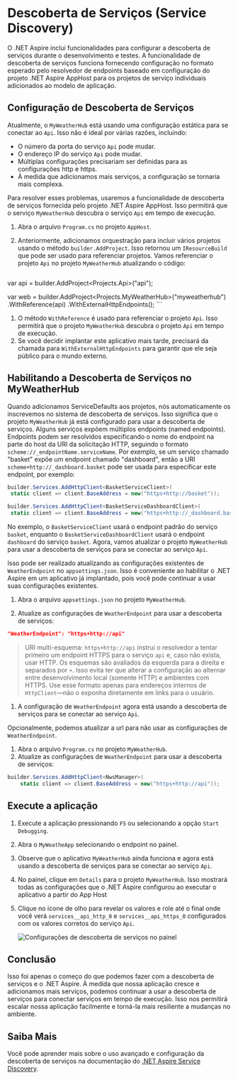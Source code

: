 # Descoberta de Serviços (Service Discovery)

O .NET Aspire inclui funcionalidades para configurar a descoberta de serviços durante o desenvolvimento e testes. A funcionalidade de descoberta de serviços funciona fornecendo configuração no formato esperado pelo resolvedor de endpoints baseado em configuração do projeto .NET Aspire AppHost para os projetos de serviço individuais adicionados ao modelo de aplicação.

## Configuração de Descoberta de Serviços

Atualmente, o `MyWeatherHub` está usando uma configuração estática para se conectar ao `Api`. Isso não é ideal por várias razões, incluindo:

- O número da porta do serviço `Api` pode mudar.
- O endereço IP do serviço `Api` pode mudar.
- Múltiplas configurações precisariam ser definidas para as configurações http e https.
- À medida que adicionamos mais serviços, a configuração se tornaria mais complexa.

Para resolver esses problemas, usaremos a funcionalidade de descoberta de serviços fornecida pelo projeto .NET Aspire AppHost. Isso permitirá que o serviço `MyWeatherHub` descubra o serviço `Api` em tempo de execução.

1. Abra o arquivo `Program.cs` no projeto `AppHost`.
1. Anteriormente, adicionamos orquestração para incluir vários projetos usando o método `builder.AddProject`. Isso retornou um `IResourceBuild` que pode ser usado para referenciar projetos. Vamos referenciar o projeto `Api` no projeto `MyWeatherHub` atualizando o código:

    ```csharp

 var api = builder.AddProject<Projects.Api>("api");

 var web = builder.AddProject<Projects.MyWeatherHub>("myweatherhub")
  .WithReference(api)
  .WithExternalHttpEndpoints();
    ```

1. O método `WithReference` é usado para referenciar o projeto `Api`. Isso permitirá que o projeto `MyWeatherHub` descubra o projeto `Api` em tempo de execução.
1. Se você decidir implantar este aplicativo mais tarde, precisará da chamada para `WithExternalHttpEndpoints` para garantir que ele seja público para o mundo externo.

## Habilitando a Descoberta de Serviços no MyWeatherHub

Quando adicionamos ServiceDefaults aos projetos, nós automaticamente os inscrevemos no sistema de descoberta de serviços. Isso significa que o projeto `MyWeatherHub` já está configurado para usar a descoberta de serviços.
Alguns serviços expõem múltiplos endpoints (named endpoints). Endpoints podem ser resolvidos especificando o nome do endpoint na parte do host da URI da solicitação HTTP, seguindo o formato `scheme://_endpointName.serviceName`. Por exemplo, se um serviço chamado "basket" expõe um endpoint chamado "dashboard", então a URI `scheme+http://_dashboard.basket` pode ser usada para especificar este endpoint, por exemplo:

```csharp
builder.Services.AddHttpClient<BasketServiceClient>(
 static client => client.BaseAddress = new("https+http://basket"));

builder.Services.AddHttpClient<BasketServiceDashboardClient>(
 static client => client.BaseAddress = new("https+http://_dashboard.basket"));
```

No exemplo, o `BasketServiceClient` usará o endpoint padrão do serviço `basket`, enquanto o `BasketServiceDashboardClient` usará o endpoint `dashboard` do serviço `basket`. Agora, vamos atualizar o projeto `MyWeatherHub` para usar a descoberta de serviços para se conectar ao serviço `Api`.

Isso pode ser realizado atualizando as configurações existentes de `WeatherEndpoint` no `appsettings.json`. Isso é conveniente ao habilitar o .NET Aspire em um aplicativo já implantado, pois você pode continuar a usar suas configurações existentes.

1. Abra o arquivo `appsettings.json` no projeto `MyWeatherHub`.

1. Atualize as configurações de `WeatherEndpoint` para usar a descoberta de serviços:

```json
"WeatherEndpoint": "https+http://api"
```

> URI multi-esquema: `https+http://api` instrui o resolvedor a tentar primeiro um endpoint HTTPS para o serviço `api` e, caso não exista, usar HTTP. Os esquemas são avaliados da esquerda para a direita e separados por `+`. Isso evita ter que alterar a configuração ao alternar entre desenvolvimento local (somente HTTP) e ambientes com HTTPS. Use esse formato apenas para endereços internos de `HttpClient`—não o exponha diretamente em links para o usuário.

1. A configuração de `WeatherEndpoint` agora está usando a descoberta de serviços para se conectar ao serviço `Api`.

Opcionalmente, podemos atualizar a url para não usar as configurações de `WeatherEndpoint`.

1. Abra o arquivo `Program.cs` no projeto `MyWeatherHub`.
1. Atualize as configurações de `WeatherEndpoint` para usar a descoberta de serviços:

```csharp
builder.Services.AddHttpClient<NwsManager>(
    static client => client.BaseAddress = new("https+http://api"));
```

## Execute a aplicação

1. Execute a aplicação pressionando `F5` ou selecionando a opção `Start Debugging`.
1. Abra o `MyWeatheApp` selecionando o endpoint no painel.
1. Observe que o aplicativo `MyWeatherHub` ainda funciona e agora está usando a descoberta de serviços para se conectar ao serviço `Api`.
1. No painel, clique em `Details` para o projeto `MyWeatherHub`. Isso mostrará todas as configurações que o .NET Aspire configurou ao executar o aplicativo a partir do App Host
1. Clique no ícone de olho para revelar os valores e role até o final onde você verá `services__api_http_0` e `services__api_https_0` configurados com os valores corretos do serviço `Api`.

    ![Configurações de descoberta de serviços no painel](./../../media/dashboard-servicediscovery.png)

## Conclusão

Isso foi apenas o começo do que podemos fazer com a descoberta de serviços e o .NET Aspire. À medida que nossa aplicação cresce e adicionamos mais serviços, podemos continuar a usar a descoberta de serviços para conectar serviços em tempo de execução. Isso nos permitirá escalar nossa aplicação facilmente e torná-la mais resiliente a mudanças no ambiente.

## Saiba Mais

Você pode aprender mais sobre o uso avançado e configuração da descoberta de serviços na documentação do [.NET Aspire Service Discovery](https://learn.microsoft.com/dotnet/aspire/service-discovery/overview).
